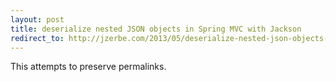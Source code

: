 ```yaml
---
layout: post
title: deserialize nested JSON objects in Spring MVC with Jackson
redirect_to: http://jzerbe.com/2013/05/deserialize-nested-json-objects-in-spring-mvc-with-jackson/
---
```

This attempts to preserve permalinks.
